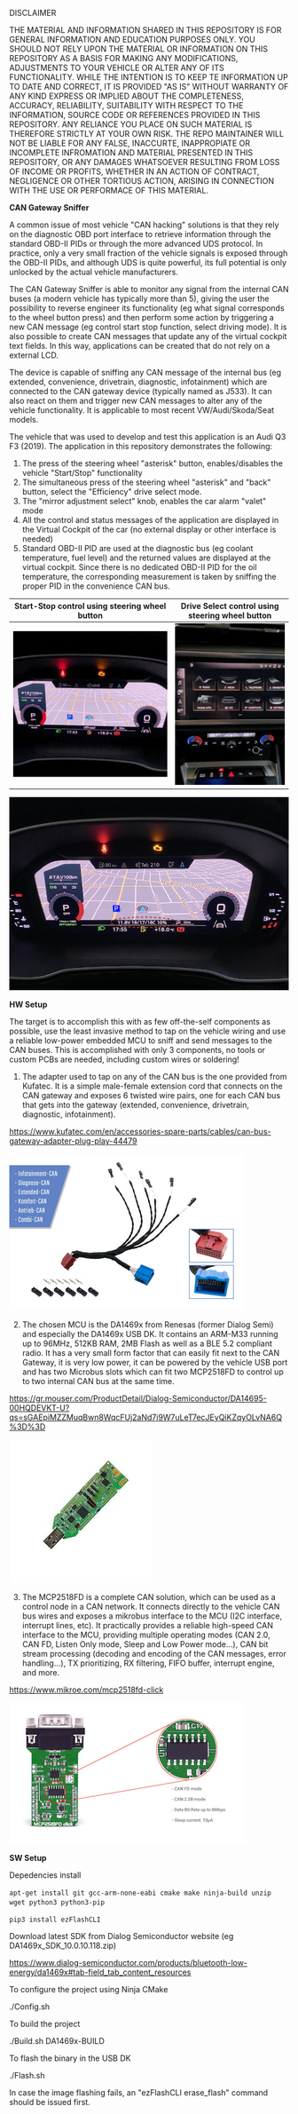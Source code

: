 DISCLAIMER

THE MATERIAL AND INFORMATION SHARED IN THIS REPOSITORY IS FOR GENERAL INFORMATION AND EDUCATION PURPOSES ONLY. YOU SHOULD NOT RELY UPON THE MATERIAL OR INFORMATION ON THIS REPOSITORY AS A BASIS FOR MAKING ANY MODIFICATIONS, ADJUSTMENTS TO YOUR VEHICLE OR ALTER ANY OF ITS FUNCTIONALITY. WHILE THE INTENTION IS TO KEEP TE INFORMATION UP TO DATE AND CORRECT, IT IS PROVIDED "AS IS" WITHOUT WARRANTY OF ANY KIND EXPRESS OR IMPLIED ABOUT THE COMPLETENESS, ACCURACY, RELIABILITY, SUITABILITY WITH RESPECT TO THE INFORMATION, SOURCE CODE OR REFERENCES PROVIDED IN THIS REPOSITORY. ANY RELIANCE YOU PLACE ON SUCH MATERIAL IS THEREFORE STRICTLY AT YOUR OWN RISK. THE REPO MAINTAINER WILL NOT BE LIABLE FOR ANY FALSE, INACCURTE, INAPPROPIATE OR INCOMPLETE INFROMATION AND MATERIAL PRESENTED IN THIS REPOSITORY, OR ANY DAMAGES WHATSOEVER RESULTING FROM LOSS OF INCOME OR PROFITS, WHETHER IN AN ACTION OF CONTRACT, NEGLIGENCE OR OTHER TORTIOUS ACTION, ARISING IN CONNECTION WITH THE USE OR PERFORMACE OF THIS MATERIAL.


**CAN Gateway Sniffer**

A common issue of most vehicle "CAN hacking" solutions is that they rely on the diagnostic OBD port interface to retrieve information through the standard OBD-II PIDs or through the more advanced UDS protocol. In practice, only a very small fraction of the vehicle signals is exposed through the OBD-II PIDs, and although UDS is quite powerful, its full potential is only unlocked by the actual vehicle manufacturers.

The CAN Gateway Sniffer is able to monitor any signal from the internal CAN buses (a modern vehicle has typically more than 5), giving the user the possibility to reverse engineer its functionality (eg what signal corresponds to the wheel button press) and then perform some action by triggering a new CAN message (eg control start stop function, select driving mode). It is also possible to create CAN messages that update any of the virtual cockpit text fields. In this way, applications can be created that do not rely on a external LCD.

The device is capable of sniffing any CAN message of the internal bus (eg extended, convenience, drivetrain, diagnostic, infotainment)  which are connected to the CAN gateway device (typically named as J533). It can also react on them and trigger new CAN messages to alter any of the vehicle functionality. It is applicable to most recent VW/Audi/Skoda/Seat models.

The vehicle that was used to develop and test this application is an Audi Q3 F3 (2019). The application in this repository demonstrates the following:

1) The press of the steering wheel "asterisk" button, enables/disables the vehicle "Start/Stop" functionality
2) The simultaneous press of the steering wheel "asterisk" and "back" button, select the "Efficiency" drive select mode.
3) The "mirror adjustment select" knob, enables the car alarm "valet" mode
4) All the control and status messages of the application are displayed in the Virtual Cockpit of the car (no external display or other interface is needed)
5) Standard OBD-II PID are used at the diagnostic bus (eg coolant temperature, fuel level) and the returned values are displayed at the virtual cockpit. Since there is no dedicated OBD-II PID for the oil temperature, the corresponding measurement is taken by sniffing the proper PID in the convenience CAN bus.

Start-Stop control using steering wheel button             |  Drive Select control using steering wheel button
:-------------------------:|:-------------------------:
![](docs/images/start_stop.GIF)  |  ![](docs/images/drive_select.GIF)

![OBD PID display in virtual cockpit](docs/images/obd_pids_vc.jpg)

**HW Setup**

The target is to accomplish this with as few off-the-self components as possible, use the least invasive method to tap on the vehicle wiring and use a reliable low-power embedded MCU to sniff and send messages to the CAN buses. This is accomplished with only 3 components, no tools or custom PCBs are needed, including custom wires or soldering!

1. The adapter used to tap on any of the CAN bus is the one provided from Kufatec. It is a simple male-female extension cord that connects on the CAN gateway and exposes 6 twisted wire pairs, one for each CAN bus that gets into the gateway (extended, convenience, drivetrain, diagnostic, infotainment).

https://www.kufatec.com/en/accessories-spare-parts/cables/can-bus-gateway-adapter-plug-play-44479

![](docs/images/can-bus-gateway-adapter-plug-und-play.jpeg)


2. The chosen MCU is the DA1469x from Renesas (former Dialog Semi) and especially the DA1469x USB DK. It contains an ARM-M33 running up to 96MHz, 512KB RAM, 2MB Flash as well as a BLE 5.2 compliant radio. It has a very small form factor that can easily fit next to the CAN Gateway, it is very low power, it can be powered by the vehicle USB port and has two Microbus slots which can fit two MCP2518FD to control up to two internal CAN bus at the same time.

https://gr.mouser.com/ProductDetail/Dialog-Semiconductor/DA14695-00HQDEVKT-U?qs=sGAEpiMZZMuqBwn8WqcFUj2aNd7i9W7uLeT7ecJEyQiKZqyOLvNA6Q%3D%3D

![](docs/images/DA14695-00HQDEVKT-U_SPL.jpeg)

3. The MCP2518FD is a complete CAN solution, which can be used as a control node in a CAN network. It connects directly to the vehicle CAN bus wires and exposes a mikrobus interface to the MCU (I2C interface, interrupt lines, etc). It practically provides a reliable high-speed CAN interface to the MCU, providing multiple operating modes (CAN 2.0, CAN FD, Listen Only mode, Sleep and Low Power mode…), CAN bit stream processing (decoding and encoding of the CAN messages, error handling…), TX prioritizing, RX filtering, FIFO buffer, interrupt engine, and more.

https://www.mikroe.com/mcp2518fd-click

![](docs/images/mcp2518fd-click-inside-image-a.jpeg)

**SW Setup**

Depedencies install

`apt-get install git gcc-arm-none-eabi cmake make ninja-build unzip wget python3 python3-pip`

`pip3 install ezFlashCLI`

Download latest SDK from Dialog Semiconductor website (eg DA1469x_SDK_10.0.10.118.zip)

https://www.dialog-semiconductor.com/products/bluetooth-low-energy/da1469x#tab-field_tab_content_resources

To configure the project using Ninja CMake

./Config.sh

To build the project

./Build.sh DA1469x-BUILD

To flash the binary in the USB DK

./Flash.sh

In case the image flashing fails, an "ezFlashCLI erase_flash" command should be issued first.


